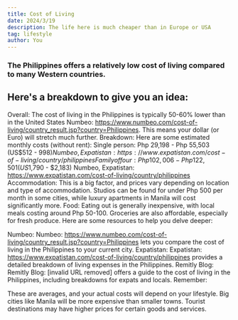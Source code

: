 ```yaml
---
title: Cost of Living
date: 2024/3/19
description: The life here is much cheaper than in Europe or USA
tag: lifestyle
author: You
---
```



### The Philippines offers a relatively low cost of living compared to many Western countries. 

## Here's a breakdown to give you an idea:

Overall: The cost of living in the Philippines is typically 50-60% lower than in the United States Numbeo: https://www.numbeo.com/cost-of-living/country_result.jsp?country=Philippines. This means your dollar (or Euro) will stretch much further.
Breakdown: Here are some estimated monthly costs (without rent):
Single person: Php 29,198 - Php 55,503 (US$512 - $998) Numbeo, Expatistan: https://www.expatistan.com/cost-of-living/country/philippines
Family of four: Php 102,006 - Php 122,501 (US$1,790 - $2,183) Numbeo, Expatistan: https://www.expatistan.com/cost-of-living/country/philippines
Accommodation: This is a big factor, and prices vary depending on location and type of accommodation. Studios can be found for under Php 500 per month in some cities, while luxury apartments in Manila will cost significantly more.
Food: Eating out is generally inexpensive, with local meals costing around Php 50-100. Groceries are also affordable, especially for fresh produce.
Here are some resources to help you delve deeper:

Numbeo: Numbeo: https://www.numbeo.com/cost-of-living/country_result.jsp?country=Philippines lets you compare the cost of living in the Philippines to your current city.
Expatistan: Expatistan: https://www.expatistan.com/cost-of-living/country/philippines provides a detailed breakdown of living expenses in the Philippines.
Remitly Blog: Remitly Blog: [invalid URL removed] offers a guide to the cost of living in the Philippines, including breakdowns for expats and locals.
Remember:

These are averages, and your actual costs will depend on your lifestyle.
Big cities like Manila will be more expensive than smaller towns.
Tourist destinations may have higher prices for certain goods and services.


